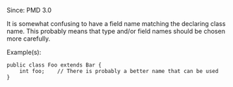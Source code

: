 Since: PMD 3.0

It is somewhat confusing to have a field name matching the declaring class name.
This probably means that type and/or field names should be chosen more carefully.

Example(s):
```
public class Foo extends Bar {
    int foo;    // There is probably a better name that can be used
}
```
